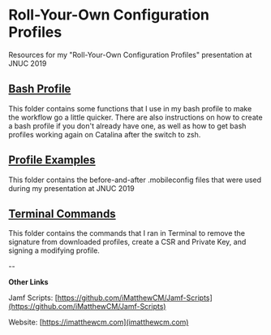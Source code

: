 # Roll-Your-Own Configuration Profiles
Resources for my "Roll-Your-Own Configuration Profiles" presentation at JNUC 2019

## [Bash Profile](https://github.com/iMatthewCM/RollYourOwnConfigProfile/tree/master/Bash%20Profile)

This folder contains some functions that I use in my bash profile to make the workflow go a little quicker. There are also instructions on how to create a bash profile if you don't already have one, as well as how to get bash profiles working again on Catalina after the switch to zsh.

## [Profile Examples](https://github.com/iMatthewCM/RollYourOwnConfigProfile/tree/master/Profile%20Examples)

This folder contains the before-and-after .mobileconfig files that were used during my presentation at JNUC 2019

## [Terminal Commands](https://github.com/iMatthewCM/RollYourOwnConfigProfile/tree/master/Terminal%20Commands)

This folder contains the commands that I ran in Terminal to remove the signature from downloaded profiles, create a CSR and Private Key, and signing a modifying profile.


--

**Other Links**

Jamf Scripts: [https://github.com/iMatthewCM/Jamf-Scripts](https://github.com/iMatthewCM/Jamf-Scripts)

Website: [https://imatthewcm.com](imatthewcm.com)
